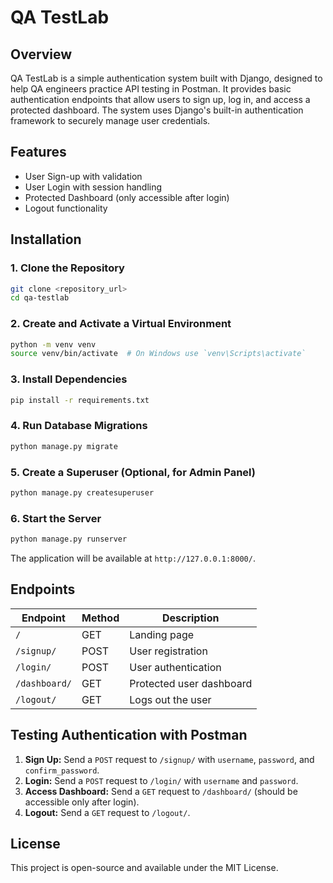 # QA TestLab

## Overview
QA TestLab is a simple authentication system built with Django, designed to help QA engineers practice API testing in Postman. It provides basic authentication endpoints that allow users to sign up, log in, and access a protected dashboard. The system uses Django's built-in authentication framework to securely manage user credentials.

## Features
- User Sign-up with validation
- User Login with session handling
- Protected Dashboard (only accessible after login)
- Logout functionality

## Installation
### 1. Clone the Repository
```bash
git clone <repository_url>
cd qa-testlab
```

### 2. Create and Activate a Virtual Environment
```bash
python -m venv venv
source venv/bin/activate  # On Windows use `venv\Scripts\activate`
```

### 3. Install Dependencies
```bash
pip install -r requirements.txt
```

### 4. Run Database Migrations
```bash
python manage.py migrate
```

### 5. Create a Superuser (Optional, for Admin Panel)
```bash
python manage.py createsuperuser
```

### 6. Start the Server
```bash
python manage.py runserver
```

The application will be available at `http://127.0.0.1:8000/`.

## Endpoints
| Endpoint      | Method | Description                  |
|--------------|--------|------------------------------|
| `/`          | GET    | Landing page                 |
| `/signup/`   | POST   | User registration            |
| `/login/`    | POST   | User authentication          |
| `/dashboard/`| GET    | Protected user dashboard     |
| `/logout/`   | GET    | Logs out the user            |

## Testing Authentication with Postman
1. **Sign Up:** Send a `POST` request to `/signup/` with `username`, `password`, and `confirm_password`.
2. **Login:** Send a `POST` request to `/login/` with `username` and `password`.
3. **Access Dashboard:** Send a `GET` request to `/dashboard/` (should be accessible only after login).
4. **Logout:** Send a `GET` request to `/logout/`.

## License
This project is open-source and available under the MIT License.

